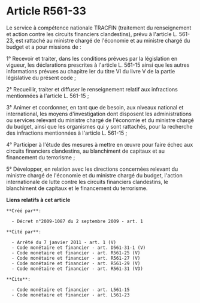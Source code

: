 # Article R561-33

Le service à compétence nationale TRACFIN (traitement du renseignement et action contre les circuits financiers clandestins),
prévu à l'article L. 561-23, est rattaché au ministre chargé de l'économie et au ministre chargé du budget et a pour missions
de : 

1° Recevoir et traiter, dans les conditions prévues par la législation en vigueur, les déclarations prescrites à l'article L.
561-15 ainsi que les autres informations prévues au chapitre Ier du titre VI du livre V de la partie législative du présent
code ; 

2° Recueillir, traiter et diffuser le renseignement relatif aux infractions mentionnées à l'article L. 561-15 ; 

3° Animer et coordonner, en tant que de besoin, aux niveaux national et international, les moyens d'investigation dont
disposent les administrations ou services relevant du ministre chargé de l'économie et du ministre chargé du budget, ainsi
que les organismes qui y sont rattachés, pour la recherche des infractions mentionnées à l'article L. 561-15 ; 

4° Participer à l'étude des mesures à mettre en œuvre pour faire échec aux circuits financiers clandestins, au blanchiment de
capitaux et au financement du terrorisme ; 

5° Développer, en relation avec les directions concernées relevant du ministre chargé de l'économie et du ministre chargé du
budget, l'action internationale de lutte contre les circuits financiers clandestins, le blanchiment de capitaux et le
financement du terrorisme.

**Liens relatifs à cet article**

	**Créé par**:

	  - Décret n°2009-1087 du 2 septembre 2009 - art. 1

	**Cité par**:

	  - Arrêté du 7 janvier 2011 - art. 1 (V)
	  - Code monétaire et financier - art. D561-31-1 (V)
	  - Code monétaire et financier - art. R561-25 (V)
	  - Code monétaire et financier - art. R561-27 (V)
	  - Code monétaire et financier - art. R561-29 (V)
	  - Code monétaire et financier - art. R561-31 (VD)

	**Cite**:

	  - Code monétaire et financier - art. L561-15
	  - Code monétaire et financier - art. L561-23

